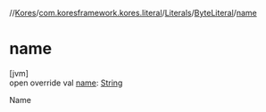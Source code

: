 //[Kores](../../../../index.md)/[com.koresframework.kores.literal](../../index.md)/[Literals](../index.md)/[ByteLiteral](index.md)/[name](name.md)

# name

[jvm]\
open override val [name](name.md): [String](https://kotlinlang.org/api/latest/jvm/stdlib/kotlin/-string/index.html)

Name
